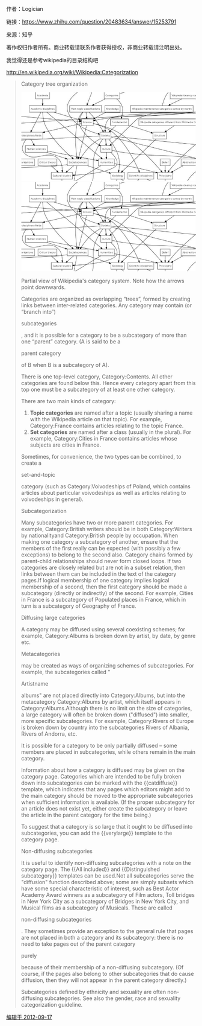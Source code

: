 作者：Logician

链接：https://www.zhihu.com/question/20483634/answer/15253791

来源：知乎

著作权归作者所有。商业转载请联系作者获得授权，非商业转载请注明出处。

我觉得还是参考wikipedia的目录结构吧

http://en.wikipedia.org/wiki/Wikipedia:Categorization

> Category tree organization
>
> ![img](assets/2a3bece89a75d5a6bedddf07764fc32e_hd-1558175109815.jpg)![img](assets/2a3bece89a75d5a6bedddf07764fc32e_hd.jpg)
>
> 
>
> Partial view of Wikipedia's category system. Note how the arrows point downwards.
>
> Categories are organized as overlapping “trees”, formed by creating links between inter-related categories. Any category may contain (or “branch into”) 
>
> subcategories
>
> , and it is possible for a category to be a subcategory of more than one “parent” category. (A is said to be a 
>
> parent category
>
>  of B when B is a subcategory of A). 
>
> There is one top-level category, Category:Contents. All other categories are found below this. Hence every category apart from this top one must be a subcategory of at least one other category.
>
> There are two main kinds of category:
>
> 
>
> 1. **Topic categories** are named after a topic (usually sharing a name with the Wikipedia article on that topic). For example, Category:France contains articles relating to the topic France.
> 2. **Set categories** are named after a class (usually in the plural). For example, Category:Cities in France contains articles whose subjects are cities in France.
>
> Sometimes, for convenience, the two types can be combined, to create a 
>
> set-and-topic
>
>  category (such as Category:Voivodeships of Poland, which contains articles about particular voivodeships as well as articles relating to voivodeships in general).
>
> Subcategorization
>
> Many subcategories have two or more parent categories. For example, Category:British writers should be in both Category:Writers by nationalityand Category:British people by occupation. When making one category a subcategory of another, ensure that the members of the first really can be expected (with possibly a few exceptions) to belong to the second also. Category chains formed by parent-child relationships should never form closed loops. If two categories are closely related but are not in a subset relation, then links between them can be included in the text of the category pages.If logical membership of one category implies logical membership of a second, then the first category should be made a subcategory (directly or indirectly) of the second. For example, Cities in France is a subcategory of Populated places in France, which in turn is a subcategory of Geography of France.
>
> Diffusing large categories
>
> A category may be diffused using several coexisting schemes; for example, Category:Albums is broken down by artist, by date, by genre etc.
>
> Metacategories
>
>  may be created as ways of organizing schemes of subcategories. For example, the subcategories called "
>
> Artistname
>
>  albums" are not placed directly into Category:Albums, but into the metacategory Category:Albums by artist, which itself appears in Category:Albums.Although there is no limit on the size of categories, a large category will often be broken down ("diffused") into smaller, more specific subcategories. For example, Category:Rivers of Europe is broken down by country into the subcategories Rivers of Albania, Rivers of Andorra, etc.
>
> It is possible for a category to be only partially diffused – some members are placed in subcategories, while others remain in the main category.
>
> Information about how a category is diffused may be given on the category page. Categories which are intended to be fully broken down into subcategories can be marked with the {{catdiffuse}} template, which indicates that any pages which editors might add to the main category should be moved to the appropriate subcategories when sufficient information is available. (If the proper subcategory for an article does not exist yet, either create the subcategory or leave the article in the parent category for the time being.)
>
> To suggest that a category is so large that it ought to be diffused into subcategories, you can add the {{verylarge}} template to the category page.
>
> Non-diffusing subcategories
>
> It is useful to identify non-diffusing subcategories with a note on the category page. The {{All included}} and {{Distinguished subcategory}} templates can be used.Not all subcategories serve the "diffusion" function described above; some are simply subsets which have some special characteristic of interest, such as Best Actor Academy Award winners as a subcategory of Film actors, Toll bridges in New York City as a subcategory of Bridges in New York City, and Musical films as a subcategory of Musicals. These are called 
>
> non-diffusing subcategories
>
> . They sometimes provide an exception to the general rule that pages are not placed in both a category and its subcategory: there is no need to take pages out of the parent category 
>
> purely
>
>  because of their membership of a non-diffusing subcategory. (Of course, if the pages also belong to other subcategories that do cause diffusion, then they will not appear in the parent category directly.)
>
> Subcategories defined by ethnicity and sexuality are often non-diffusing subcategories. See also the gender, race and sexuality categorization guideline.

[编辑于 2012-09-17]()